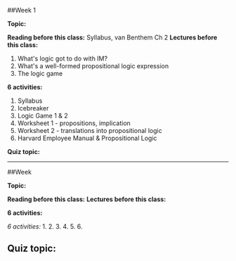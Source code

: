 ##Week 1

**Topic:**

**Reading before this class:** Syllabus, van Benthem Ch 2
**Lectures before this class:** 
1. What's logic got to do with IM? 
2. What's a well-formed propositional logic expression 
3. The logic game

**6 activities:**
1. Syllabus
2. Icebreaker
3. Logic Game 1 & 2
4. Worksheet 1 - propositions, implication
5. Worksheet 2 - translations into propositional logic
6. Harvard Employee Manual & Propositional Logic

**Quiz topic:**

---

##Week 

**Topic:**

**Reading before this class:**
**Lectures before this class:**

**6 activities:**

*6 activities:*
1. 
2. 
3. 
4. 
5.
6. 

**Quiz topic:**
---
